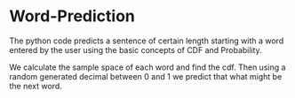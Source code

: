 # Word-Prediction
The python code predicts a sentence of certain length starting with a word entered by the user using the basic concepts of CDF and Probability.

We calculate the sample space of each word and find the cdf. Then using a random generated decimal between 0 and 1 we predict that what might be the next word.
